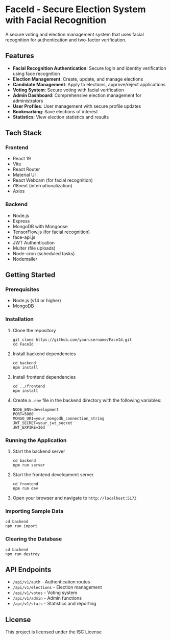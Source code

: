 # FaceId - Secure Election System with Facial Recognition

A secure voting and election management system that uses facial recognition for authentication and two-factor verification.

## Features

- **Facial Recognition Authentication**: Secure login and identity verification using face recognition
- **Election Management**: Create, update, and manage elections
- **Candidate Management**: Apply to elections, approve/reject applications
- **Voting System**: Secure voting with facial verification
- **Admin Dashboard**: Comprehensive election management for administrators
- **User Profiles**: User management with secure profile updates
- **Bookmarking**: Save elections of interest
- **Statistics**: View election statistics and results

## Tech Stack

### Frontend
- React 19
- Vite
- React Router
- Material UI
- React Webcam (for facial recognition)
- i18next (internationalization)
- Axios

### Backend
- Node.js
- Express
- MongoDB with Mongoose
- TensorFlow.js (for facial recognition)
- face-api.js
- JWT Authentication
- Multer (file uploads)
- Node-cron (scheduled tasks)
- Nodemailer

## Getting Started

### Prerequisites
- Node.js (v14 or higher)
- MongoDB

### Installation

1. Clone the repository
   ```
   git clone https://github.com/yourusername/FaceId.git
   cd FaceId
   ```

2. Install backend dependencies
   ```
   cd backend
   npm install
   ```

3. Install frontend dependencies
   ```
   cd ../frontend
   npm install
   ```

4. Create a `.env` file in the backend directory with the following variables:
   ```
   NODE_ENV=development
   PORT=5000
   MONGO_URI=your_mongodb_connection_string
   JWT_SECRET=your_jwt_secret
   JWT_EXPIRE=30d
   ```

### Running the Application

1. Start the backend server
   ```
   cd backend
   npm run server
   ```

2. Start the frontend development server
   ```
   cd frontend
   npm run dev
   ```

3. Open your browser and navigate to `http://localhost:5173`

### Importing Sample Data

```
cd backend
npm run import
```

### Clearing the Database

```
cd backend
npm run destroy
```

## API Endpoints

- `/api/v1/auth` - Authentication routes
- `/api/v1/elections` - Election management
- `/api/v1/votes` - Voting system
- `/api/v1/admin` - Admin functions
- `/api/v1/stats` - Statistics and reporting

## License

This project is licensed under the ISC License 